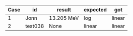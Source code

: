 |Case|id|result|expected|got|
|----|--|------|----|----|
|1|Jonn|13.205 MeV|log|linear|
|2|test038|None|linear|linear|
